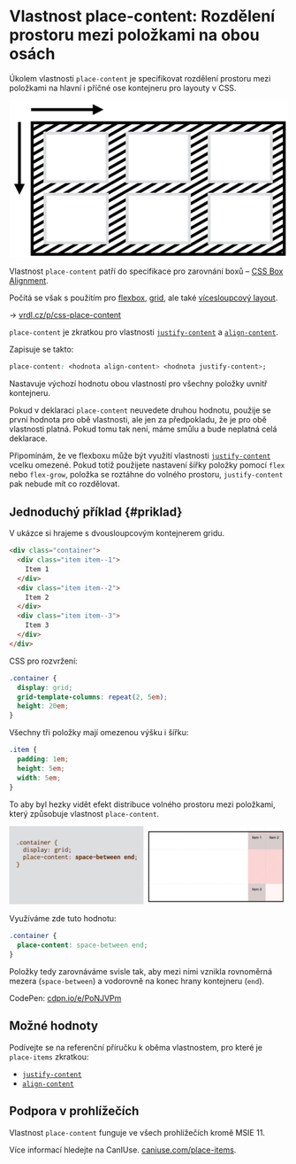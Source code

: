# Vlastnost place-content: Rozdělení prostoru mezi položkami na obou osách

Úkolem vlastnosti `place-content` je specifikovat rozdělení prostoru mezi položkami na hlavní i příčné ose kontejneru pro layouty v CSS.

<div class="connected" markdown="1">

![CSS vlastnost place-content](../dist/images/medium/vdlayout/css-place-content-schema.png)

<div class="web-only" markdown="1">

Vlastnost `place-content` patří do specifikace pro zarovnání boxů – [CSS Box Alignment](css-box-alignment.md).

Počítá se však s použitím pro [flexbox](css-flexbox.md), [grid](css-grid.md), ale také [vícesloupcový layout](css-multicolumn.md).

</div>

<div class="ebook-only" markdown="1">

→ [vrdl.cz/p/css-place-content](https://www.vzhurudolu.cz/prirucka/css-place-content)

</div>

</div>

`place-content` je zkratkou pro vlastnosti [`justify-content`](css-justify-content.md) a [`align-content`](css-align-content.md).

Zapisuje se takto:

```css
place-content: <hodnota align-content> <hodnota justify-content>;
```

Nastavuje výchozí hodnotu obou vlastností pro všechny položky uvnitř kontejneru.

<!-- AdSnippet -->

Pokud v deklaraci `place-content` neuvedete druhou hodnotu, použije se první hodnota pro obě vlastnosti, ale jen za předpokladu, že je pro obě vlastnosti platná. Pokud tomu tak není, máme smůlu a bude neplatná celá deklarace.

Připomínám, že ve flexboxu může být využití vlastnosti [`justify-content`](css-justify-content.md) vcelku omezené. Pokud totiž použijete nastavení šířky položky pomocí `flex` nebo `flex-grow`, položka se roztáhne do volného prostoru, `justify-content` pak nebude mít co rozdělovat.

## Jednoduchý příklad {#priklad}

V ukázce si hrajeme s dvousloupcovým kontejnerem gridu.

```html
<div class="container">
  <div class="item item--1">
    Item 1
  </div>
  <div class="item item--2">
    Item 2
  </div>
  <div class="item item--3">
    Item 3
  </div>  
</div>
```

CSS pro rozvržení:

```css
.container {
  display: grid;
  grid-template-columns: repeat(2, 5em);
  height: 20em;
}
```

Všechny tři položky mají omezenou výšku i šířku:

```css
.item {  
  padding: 1em;
  height: 5em;
  width: 5em;
}
```

To aby byl hezky vidět efekt distribuce volného prostoru mezi položkami, který způsobuje vlastnost `place-content`.

<p><img src="../dist/images/original/vdlayout/css-place-content-grid.png" width="1920" height="540" alt="place-content: space-between end v gridu - v Chrome při zapnutém layout overlay"></p>

Využíváme zde tuto hodnotu:

```css
.container {
  place-content: space-between end;
}
```

Položky tedy zarovnáváme svisle tak, aby mezi nimi vznikla rovnoměrná mezera (`space-between`) a vodorovně na konec hrany kontejneru (`end`).

CodePen: [cdpn.io/e/PoNJVPm](https://codepen.io/machal/pen/PoNJVPm?editors=1100)

## Možné hodnoty

Podívejte se na referenční příručku k oběma vlastnostem, pro které je `place-items` zkratkou:

- [`justify-content`](css-justify-content.md)
- [`align-content`](css-align-content.md)

## Podpora v prohlížečích

Vlastnost `place-content` funguje ve všech prohlížečích kromě MSIE 11.

Více informací hledejte na CanIUse. [caniuse.com/place-items](https://caniuse.com/#search=place-items).

<!-- AdSnippet -->

